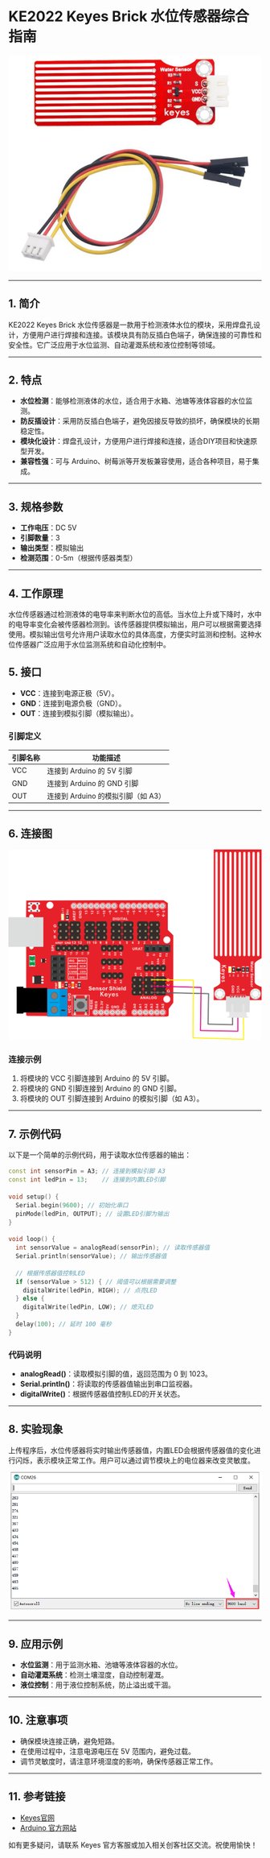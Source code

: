 # KE2022 Keyes Brick 水位传感器综合指南

![image-20250317155408824](media/image-20250317155408824.png)

---

## 1. 简介
KE2022 Keyes Brick 水位传感器是一款用于检测液体水位的模块，采用焊盘孔设计，方便用户进行焊接和连接。该模块具有防反插白色端子，确保连接的可靠性和安全性。它广泛应用于水位监测、自动灌溉系统和液位控制等领域。

---

## 2. 特点
- **水位检测**：能够检测液体的水位，适合用于水箱、池塘等液体容器的水位监测。
- **防反插设计**：采用防反插白色端子，避免因接反导致的损坏，确保模块的长期稳定性。
- **模块化设计**：焊盘孔设计，方便用户进行焊接和连接，适合DIY项目和快速原型开发。
- **兼容性强**：可与 Arduino、树莓派等开发板兼容使用，适合各种项目，易于集成。

---

## 3. 规格参数
- **工作电压**：DC 5V  
- **引脚数量**：3  
- **输出类型**：模拟输出  
- **检测范围**：0-5m（根据传感器类型）  

---

## 4. 工作原理
水位传感器通过检测液体的电导率来判断水位的高低。当水位上升或下降时，水中的电导率变化会被传感器检测到。该传感器提供模拟输出，用户可以根据需要选择使用。模拟输出信号允许用户读取水位的具体高度，方便实时监测和控制。这种水位传感器广泛应用于水位监测系统和自动化控制中。

## 5. 接口
- **VCC**：连接到电源正极（5V）。
- **GND**：连接到电源负极（GND）。
- **OUT**：连接到模拟引脚（模拟输出）。

### 引脚定义
| 引脚名称 | 功能描述                     |
|----------|------------------------------|
| VCC      | 连接到 Arduino 的 5V 引脚   |
| GND      | 连接到 Arduino 的 GND 引脚  |
| OUT      | 连接到 Arduino 的模拟引脚（如 A3） |

---

## 6. 连接图
![image-20250317155425717](media/image-20250317155425717.png)

### 连接示例
1. 将模块的 VCC 引脚连接到 Arduino 的 5V 引脚。
2. 将模块的 GND 引脚连接到 Arduino 的 GND 引脚。
3. 将模块的 OUT 引脚连接到 Arduino 的模拟引脚（如 A3）。

---

## 7. 示例代码
以下是一个简单的示例代码，用于读取水位传感器的输出：
```cpp
const int sensorPin = A3; // 连接到模拟引脚 A3
const int ledPin = 13;    // 连接到内置LED引脚

void setup() {
  Serial.begin(9600); // 初始化串口
  pinMode(ledPin, OUTPUT); // 设置LED引脚为输出
}

void loop() {
  int sensorValue = analogRead(sensorPin); // 读取传感器值
  Serial.println(sensorValue); // 输出传感器值

  // 根据传感器值控制LED
  if (sensorValue > 512) { // 阈值可以根据需要调整
    digitalWrite(ledPin, HIGH); // 点亮LED
  } else {
    digitalWrite(ledPin, LOW); // 熄灭LED
  }
  delay(100); // 延时 100 毫秒
}
```

### 代码说明
- **analogRead()**：读取模拟引脚的值，返回范围为 0 到 1023。
- **Serial.println()**：将读取的传感器值输出到串口监视器。
- **digitalWrite()**：根据传感器值控制LED的开关状态。

---

## 8. 实验现象
上传程序后，水位传感器将实时输出传感器值，内置LED会根据传感器值的变化进行闪烁，表示模块正常工作。用户可以通过调节模块上的电位器来改变灵敏度。

![image-20250317155504056](media/image-20250317155504056.png)

---

## 9. 应用示例
- **水位监测**：用于监测水箱、池塘等液体容器的水位。
- **自动灌溉系统**：检测土壤湿度，自动控制灌溉。
- **液位控制**：用于液位控制系统，防止溢出或干涸。

---

## 10. 注意事项
- 确保模块连接正确，避免短路。
- 在使用过程中，注意电源电压在 5V 范围内，避免过载。
- 调节灵敏度时，请注意环境湿度的影响，确保传感器正常工作。

---

## 11. 参考链接
- [Keyes官网](http://www.keyes-robot.com/)
- [Arduino 官方网站](https://www.arduino.cc)  

如有更多疑问，请联系 Keyes 官方客服或加入相关创客社区交流。祝使用愉快！